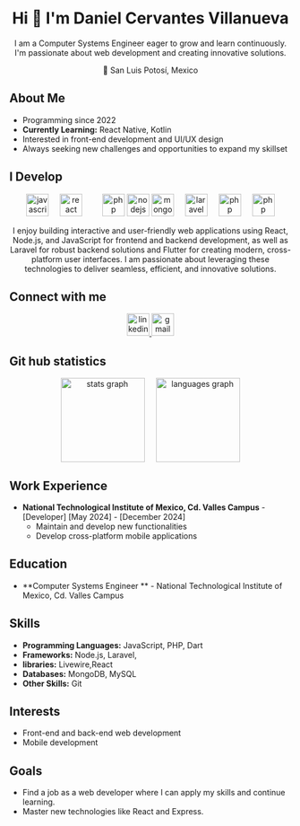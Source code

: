 <h1 align="center">Hi 👋 I'm Daniel Cervantes Villanueva</h1>


<p align="center">
  I am a Computer Systems Engineer  eager to grow and learn continuously. I'm passionate about web development and creating innovative solutions.
</p>

<p align="center">
  🌵 San Luis Potosí, Mexico
</p>

## About Me

*   Programming since 2022
*   **Currently Learning:** React Native, Kotlin
*   Interested in front-end development and UI/UX design
*   Always seeking new challenges and opportunities to expand my skillset


## I Develop

<div align="center">
  <img src="https://cdn.jsdelivr.net/gh/devicons/devicon/icons/javascript/javascript-original.svg" height="40" alt="javascript logo"  />
  <img width="12" />
  <img src="https://cdn.jsdelivr.net/gh/devicons/devicon/icons/react/react-original.svg" height="40" alt="react logo"  />
  <img width="12" />
    <img width="12" />
<img src="https://cdn.freelogovectors.net/wp-content/uploads/2023/09/flutter_logo-freelogovectors.net_.png" height="40" alt="php logo" />
  
  <img src="https://cdn.jsdelivr.net/gh/devicons/devicon/icons/nodejs/nodejs-original.svg" height="40" alt="nodejs logo"  />
<img src="https://pluspng.com/img-png/logo-mongodb-png-mongodb-logo-anything-but-the-simplest-of-web-applications-requires-a-database-to-store-and-serve-content-from-choosing-the-right-database-and-structuring-413.png" height="40" alt="mongodb logo" />
<img width="12" />
<img src="https://logospng.org/download/laravel/logo-laravel-icon-1024.png" height="40" alt="laravel logo" />
<img width="12" />
<img src="https://upload.wikimedia.org/wikipedia/commons/thumb/2/27/PHP-logo.svg/2560px-PHP-logo.svg.png" height="40" alt="php logo" />
  <img width="12" />
<img src="https://www.pngplay.com/wp-content/uploads/7/Mysql-Logo-PNG-Background.png" height="40" alt="php logo" />
  
</div>

<p align="center">
I enjoy building interactive and user-friendly web applications using React, Node.js, and JavaScript for frontend and backend development, as well as Laravel for robust backend solutions and Flutter for creating modern, cross-platform user interfaces. I am passionate about leveraging these technologies to deliver seamless, efficient, and innovative solutions.
</p>



## Connect with me

<div align="center">
  <a href="https://www.linkedin.com/in/daniel-cervantes-3783602b3/" target="_blank">
    <img src="https://raw.githubusercontent.com/maurodesouza/profile-readme-generator/master/src/assets/icons/social/linkedin/default.svg" width="40" height="40" alt="linkedin logo"  />
  </a>
  <a href="mailto:20690146@tecvalles.mx">
    <img src="https://raw.githubusercontent.com/maurodesouza/profile-readme-generator/master/src/assets/icons/social/gmail/default.svg" width="40" height="40" alt="gmail logo" />
  </a>
</div>


## Git hub statistics
<div align="center" style="display: flex; justify-content: center; align-items: center;">
  <img src="https://github-readme-stats.vercel.app/api?username=20690146daniel&hide_title=false&hide_rank=false&show_icons=true&include_all_commits=true&count_private=true&disable_animations=false&theme=dracula&locale=en&hide_border=false&order=1&cache_seconds=3600&t=" + new Date().getTime() height="150" alt="stats graph" style="margin: 0 10px;" />
  <img src="https://github-readme-stats.vercel.app/api/top-langs?username=20690146daniel&locale=en&hide_title=false&layout=compact&card_width=320&langs_count=5&theme=dracula&hide_border=false&order=2&cache_seconds=3600&t=" + new Date().getTime() height="150" alt="languages graph" style="margin: 0 10px;" />
</div>



## Work Experience

*   **National Technological Institute of Mexico, Cd. Valles Campus** - [Developer] [May 2024] - [December 2024]
    *   Maintain and develop new functionalities
    *   Develop cross-platform mobile applications

## Education

*   **Computer Systems Engineer ** - National Technological Institute of Mexico, Cd. Valles Campus

## Skills

*   **Programming Languages:** JavaScript, PHP, Dart
*   **Frameworks:** Node.js, Laravel, 
*   **libraries:** Livewire,React
*   **Databases:** MongoDB, MySQL
*   **Other Skills:** Git

## Interests

*   Front-end and back-end web development
*   Mobile development

## Goals

*   Find a job as a web developer where I can apply my skills and continue learning.
*   Master new technologies like React and Express.
